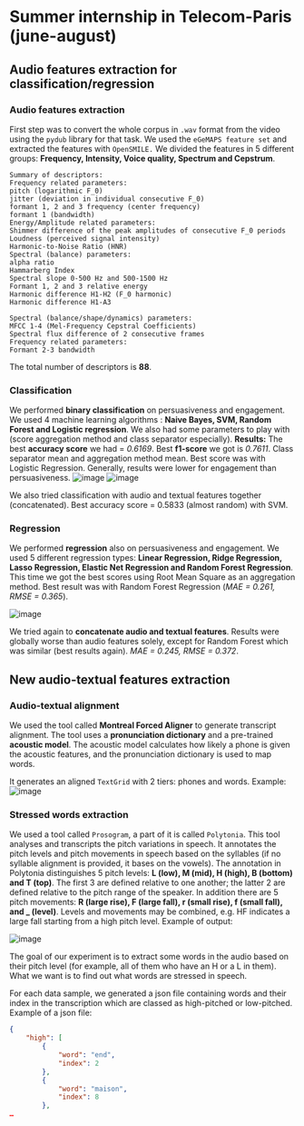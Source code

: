 # Summer internship in Telecom-Paris (june-august)

## Audio features extraction for classification/regression

### Audio features extraction

First step was to convert the whole corpus in `.wav` format from the video using the `pydub` library for that task.
We used the  `eGeMAPS feature set` and extracted the features with `OpenSMILE.` We divided the features in 5 different groups: **Frequency, Intensity, Voice quality, Spectrum and Cepstrum**. 
```
Summary of descriptors:
Frequency related parameters:
pitch (logarithmic F_0)
jitter (deviation in individual consecutive F_0)
formant 1, 2 and 3 frequency (center frequency)
formant 1 (bandwidth) 
Energy/Amplitude related parameters:
Shimmer difference of the peak amplitudes of consecutive F_0 periods
Loudness (perceived signal intensity)
Harmonic-to-Noise Ratio (HNR)
Spectral (balance) parameters:
alpha ratio
Hammarberg Index
Spectral slope 0-500 Hz and 500-1500 Hz
Formant 1, 2 and 3 relative energy
Harmonic difference H1-H2 (F_0 harmonic)
Harmonic difference H1-A3

Spectral (balance/shape/dynamics) parameters:
MFCC 1-4 (Mel-Frequency Cepstral Coefficients)
Spectral flux difference of 2 consecutive frames
Frequency related parameters:
Formant 2-3 bandwidth
```

The total number of descriptors is **88**.

### Classification

We performed **binary classification** on persuasiveness and engagement. We used 4 machine learning algorithms : **Naive Bayes, SVM, Random Forest and Logistic regression**. We also had some parameters to play with (score aggregation method and class separator especially). 
**Results:** The best **accuracy score** we had = *0.6169*. Best **f1-score** we got is *0.7611*. Class separator mean and aggregation method mean. Best score was with Logistic Regression. Generally, results were lower for engagement than persuasiveness. 
![image](https://github.com/user-attachments/assets/f32a5dd7-5cbf-49e8-ad2c-847580de71d8)
![image](https://github.com/user-attachments/assets/b650574c-dfc7-4bd4-bb38-44aaff93ec5c)

We also tried classification with audio and textual features together (concatenated). Best accuracy score = 0.5833 (almost random) with SVM.

### Regression

We performed **regression** also on persuasiveness and engagement. We used 5 different regression types: **Linear Regression, Ridge Regression, Lasso Regression, Elastic Net Regression and Random Forest Regression**. 
This time we got the best scores using Root Mean Square as an aggregation method. Best result was with Random Forest Regression (*MAE = 0.261, RMSE = 0.365*). 

![image](https://github.com/user-attachments/assets/59a8dfb9-5a8c-4049-ad74-f867122be4ff)

We tried again to **concatenate audio and textual features**. Results were globally worse than audio features solely, except for Random Forest which was similar (best results again). _MAE = 0.245, RMSE = 0.372_.

## New audio-textual features extraction

### Audio-textual alignment

We used the tool called **Montreal Forced Aligner** to generate transcript alignment. The tool uses a **pronunciation dictionary** and a pre-trained **acoustic model**. The acoustic model calculates how likely a phone is given the acoustic features, and the pronunciation dictionary is used to map words.

It generates an aligned `TextGrid` with 2 tiers: phones and words. 
Example:
![image](https://github.com/user-attachments/assets/5899e271-4bd0-4985-be3f-f82fbceeb927)

### Stressed words extraction

We used a tool called `Prosogram`, a part of it is called `Polytonia`. This tool analyses and transcripts the pitch variations in speech. It annotates the pitch levels and pitch movements in speech based on the syllables (if no syllable alignment is provided, it bases on the vowels). 
The annotation in Polytonia distinguishes 5 pitch levels: **L (low), M (mid), H (high), B (bottom) and T (top)**. The first 3 are defined relative to one another; the latter 2 are defined relative to the pitch range of the speaker. In addition there are 5 pitch movements: **R (large rise), F (large fall), r (small rise), f (small fall), and _ (level)**. Levels and movements may be combined, e.g. HF indicates a large fall starting from a high pitch level.
Example of output:

![image](https://github.com/user-attachments/assets/b2aba3c2-0814-4232-97c4-82dcd83fdc48)

The goal of our experiment is to extract some words in the audio based on their pitch level (for example, all of them who have an H or a L in them). What we want is to find out what words are stressed in speech. 

For each data sample, we generated a json file containing words and their index in the transcription which are classed as high-pitched or low-pitched. 
Example of a json file:
```json
{
	"high": [
    	{
        	"word": "end",
        	"index": 2
    	},
    	{
        	"word": "maison",
        	"index": 8
    	},
…
```
